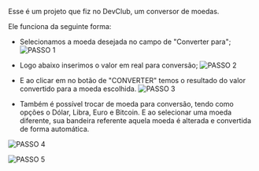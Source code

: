 Esse é um projeto que fiz no DevClub, um conversor de moedas. 

Ele funciona da seguinte forma:

- Selecionamos a moeda desejada no campo de "Converter para";
  ![PASSO 1](https://github.com/rafaelepsouza/Projeto---Conversor-de-moedas/assets/132941947/bbcdc3e2-766e-454a-9945-da075ff7c438)

- Logo abaixo inserimos o valor em real para conversão;
  ![PASSO 2](https://github.com/rafaelepsouza/Projeto---Conversor-de-moedas/assets/132941947/30200aa2-3d05-4017-8c91-8cbcdf4f25f9)

- E ao clicar em no botão de "CONVERTER" temos o resultado do valor convertido para a moeda escolhida.
  ![PASSO 3](https://github.com/rafaelepsouza/Projeto---Conversor-de-moedas/assets/132941947/fa416c8e-0c6e-4576-b628-4467aac76852)



- Também é possível trocar de moeda para conversão, tendo como opções o Dólar, Libra, Euro e Bitcoin. E ao selecionar uma moeda diferente, sua bandeira referente aquela moeda é alterada e convertida de forma automática.

![PASSO 4](https://github.com/rafaelepsouza/Projeto---Conversor-de-moedas/assets/132941947/d3654a6a-af87-4ed8-9b6a-37e53a5a1d22)

![PASSO 5](https://github.com/rafaelepsouza/Projeto---Conversor-de-moedas/assets/132941947/b69ddebb-5867-4b07-9e1c-574746212f31)



